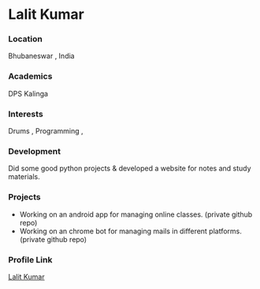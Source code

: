 # Lalit Kumar

### Location

Bhubaneswar , India

### Academics

DPS Kalinga

### Interests

Drums , Programming ,  

### Development

Did some good python projects & developed a website for notes and study materials.

### Projects

- Working on an android app for managing online classes. (private github repo)
- Working on an chrome bot for managing mails in different platforms.(private github repo)

### Profile Link

[Lalit Kumar](https://github.com/LalitKumar-2001)
